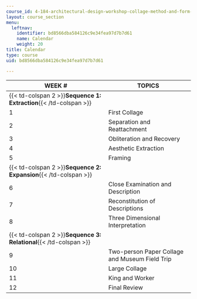 ```yaml
---
course_id: 4-184-architectural-design-workshop-collage-method-and-form-spring-2004
layout: course_section
menu:
  leftnav:
    identifier: bd8566dba584126c9e34fea97d7b7d61
    name: Calendar
    weight: 20
title: Calendar
type: course
uid: bd8566dba584126c9e34fea97d7b7d61

---
```


| WEEK # | TOPICS |
| --- | --- |
| {{< td-colspan 2 >}}**Sequence 1: Extraction**{{< /td-colspan >}} ||
| 1 | First Collage |
| 2 | Separation and Reattachment |
| 3 | Obliteration and Recovery |
| 4 | Aesthetic Extraction |
| 5 | Framing |
| {{< td-colspan 2 >}}**Sequence 2: Expansion**{{< /td-colspan >}} ||
| 6 | Close Examination and Description |
| 7 | Reconstitution of Descriptions |
| 8 | Three Dimensional Interpretation |
| {{< td-colspan 2 >}}**Sequence 3: Relational**{{< /td-colspan >}} ||
| 9 | Two-person Paper Collage and Museum Field Trip |
| 10 | Large Collage |
| 11 | King and Worker |
| 12 | Final Review